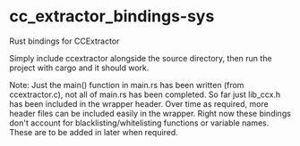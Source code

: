 # cc_extractor_bindings-sys

Rust bindings for CCExtractor

Simply include ccextractor alongside the source directory, then run the project with cargo and it should work.

Note:
Just the main() function in main.rs has been written (from ccextractor.c), not all of main.rs has been completed.
So far just lib_ccx.h has been included in the wrapper header. Over time as required, more header files can be included easily in the wrapper.
Right now these bindings don't account for blacklisting/whitelisting functions or variable names. These are to be added in later when required. 
